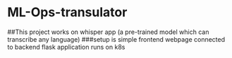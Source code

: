 # ML-Ops-transulator
##This project works on whisper app (a pre-trained model which can transcribe any language)
###setup is simple frontend webpage connected to backend flask application runs on k8s
